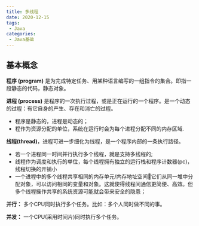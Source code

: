 ```yaml
---
title: 多线程
date: 2020-12-15
tags:
 - Java
categories:
 - Java基础
---
```


## 基本概念

**程序 (program)** 是为完成特定任务、用某种语言编写的一组指令的集合。即指一段静态的代码，静态对象。

**进程 (process)** 是程序的一次执行过程，或是正在运行的一个程序。是一个动态的过程：有它自身的产生、存在和消亡的过程。

- 程序是静态的，进程是动态的；
- 程作为资源分配的单位，系统在运行时会为每个进程分配不同的内存区域.

**线程(thread)**，进程可进一步细化为线程，是一个程序内部的一条执行路径。

- 若一个进程同一时间并行执行多个线程，就是支持多线程的;
- 线程作为调度和执行的单位，每个线程拥有独立的运行栈和程序计数器(pc)，线程切换的开销小
- 一个进程中的多个线程共享相同的内存单元/内存地址空间它们从同一堆中分配对象，可以访问相同的变量和对象。这就使得线程间通信更简便、高效。但多个线程操作共享的系统资源可能就会带来安全的隐患；


**并行：** 多个CPU同时执行多个任务。比如：多个人同时做不同的事。

**并发：** 一个CPU(采用时间片)同时执行多个任务。
